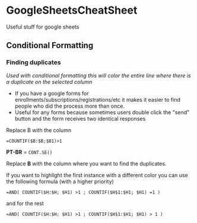 # GoogleSheetsCheatSheet
Useful stuff for google sheets

## Conditional Formatting

### Finding duplicates

_Used with conditional formatting this will color the entire line where there is a duplicate on the selected column_

- If you have a google forms for enrollments/subscriptions/registrations/etc it makes it easier to find people who did the process more than once.
- Useful for any forms because sometimes users double click the "send" button and the form receives two identical responses

Replace B with the column

`=COUNTIF($B:$B;$B1)>1`

**PT-BR** = `CONT.SE()`

Replace **B** with the column where you want to find the duplicates.

If you want to highlight the first instance with a different color you can use the following formula (with a higher priority)

`=AND( COUNTIF($H:$H; $H1) >1 ; COUNTIF($H$1:$H1; $H1) =1 )`

and for the rest

`=AND( COUNTIF($H:$H; $H1) >1 ; COUNTIF($H$1:$H1; $H1) > 1 )`
